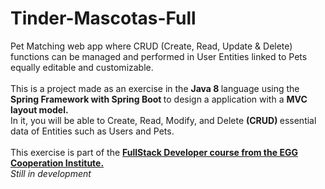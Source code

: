 # Tinder-Mascotas-Full
<p>Pet Matching web app where CRUD (Create, Read, Update & Delete) functions can be managed and performed in User Entities linked to Pets
equally editable and customizable. <br> <br>
This is a project made as an exercise in the <strong> Java 8 </strong> language
using the <strong> Spring Framework with Spring Boot </strong> to design a
application with a <strong> MVC layout model. </strong> <br>
In it, you will be able to Create, Read, Modify, and Delete <strong> (CRUD)
</strong> essential data of Entities such as Users and Pets. <br>
<br>
This exercise is part of the <strong><a href="https://carreras.eggeducacion.com/ar/programacion/" target="_blank">FullStack Developer course from the EGG Cooperation
Institute.</a></strong>
<br>
<i>Still in development</i>
</p>

